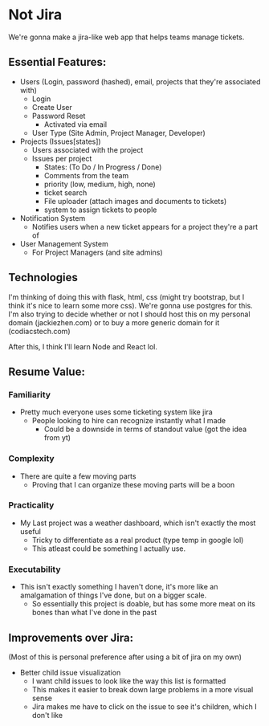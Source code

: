 # Not Jira
We're gonna make a jira-like web app that helps teams manage tickets.

## Essential Features: 
- Users (Login, password (hashed), email, projects that they're associated with)
  - Login
  - Create User
  - Password Reset
    - Activated via email
  - User Type (Site Admin, Project Manager, Developer)
- Projects (Issues[states])
  - Users associated with the project
  - Issues per project
    - States: (To Do / In Progress / Done)
    - Comments from the team
    - priority (low, medium, high, none)
    - ticket search
    - File uploader (attach images and documents to tickets)
    - system to assign tickets to people
- Notification System
  - Notifies users when a new ticket appears for a project they're a part of
- User Management System
  - For Project Managers (and site admins)

## Technologies
I'm thinking of doing this with flask, html, css (might try bootstrap, but 
I think it's nice to learn some more css). We're gonna use postgres for this.
I'm also trying to decide whether or not I should host this on my personal 
domain (jackiezhen.com) or to buy a more generic domain for it (codiacstech.com)

After this, I think I'll learn Node and React lol.

## Resume Value:
### Familiarity
- Pretty much everyone uses some ticketing system like jira
  - People looking to hire can recognize instantly what I made
    - Could be a downside in terms of standout value (got the idea from yt)

### Complexity
- There are quite a few moving parts
  - Proving that I can organize these moving parts will be a boon 

### Practicality
- My Last project was a weather dashboard, which isn't exactly the most useful
  - Tricky to differentiate as a real product (type temp in google lol)
  - This atleast could be something I actually use.
  
### Executability
- This isn't exactly something I haven't done, it's more like an amalgamation of things I've done, but on a bigger scale.
  - So essentially this project is doable, but has some more meat on its bones than what I've done in the past

## Improvements over Jira:
(Most of this is personal preference after using a bit of jira on my own)
- Better child issue visualization 
  - I want child issues to look like the way this list is formatted
  - This makes it easier to break down large problems in a more visual sense
  - Jira makes me have to click on the issue to see it's children, which I don't like
